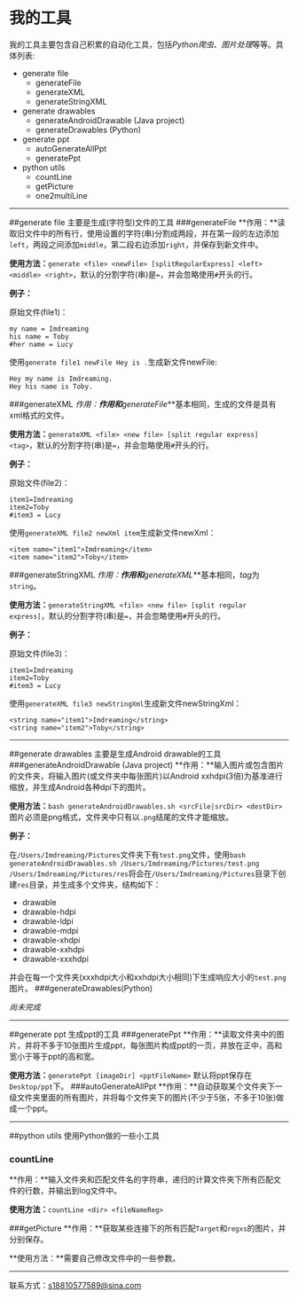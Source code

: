 # 我的工具
我的工具主要包含自己积累的自动化工具，包括*Python爬虫*、*图片处理*等等。具体列表:

* generate file
	* generateFile
	* generateXML
	* generateStringXML
* generate drawables
	* generateAndroidDrawable (Java project)
	* generateDrawables (Python)
* generate ppt
	* autoGenerateAllPpt
	* generatePpt
* python utils
	* countLine
	* getPicture
	* one2multiLine  
	
***
##generate file
主要是生成(字符型)文件的工具
###generateFile
**作用：**读取旧文件中的所有行，使用设置的字符(串)分割成两段，并在第一段的左边添加`left`，两段之间添加`middle`，第二段右边添加`right`，并保存到新文件中。

**使用方法：**`generate <file> <newFile> [splitRegularExpress] <left> <middle> <right>`，默认的分割字符(串)是`=`，并会忽略使用`#`开头的行。

**例子：** 

原始文件(file1)：

```
my name = Imdreaming
his name = Toby
#her name = Lucy
```
使用`generate file1 newFile Hey is .`生成新文件newFile:

```
Hey my name is Imdreaming.
Hey his name is Toby.
```
###generateXML
**作用：**作用和***generateFile***基本相同，生成的文件是具有xml格式的文件。

**使用方法：**`generateXML <file> <new file> [split regular express] <tag>`，默认的分割字符(串)是`=`，并会忽略使用`#`开头的行。

**例子：**

原始文件(file2)：

```
item1=Imdreaming
item2=Toby
#item3 = Lucy
```
使用`generateXML file2 newXml item`生成新文件newXml：

```
<item name="item1">Imdreaming</item>
<item name="item2">Toby</item>
```
###generateStringXML
**作用：**作用和***generateXML***基本相同，*tag*为`string`。

**使用方法：**`generateStringXML <file> <new file> [split regular express]`，默认的分割字符(串)是`=`，并会忽略使用`#`开头的行。

**例子：**

原始文件(file3)：

```
item1=Imdreaming
item2=Toby
#item3 = Lucy
```
使用`generateXML file3 newStringXml`生成新文件newStringXml：

```
<string name="item1">Imdreaming</string>
<string name="item2">Toby</string>
```
***
##generate drawables
主要是生成Android drawable的工具
###generateAndroidDrawable (Java project)
**作用：**输入图片或包含图片的文件夹，将输入图片(或文件夹中每张图片)以Android xxhdpi(3倍)为基准进行缩放，并生成Android各种dpi下的图片。

**使用方法：**`bash generateAndroidDrawables.sh <srcFile|srcDir> <destDir>` 图片必须是png格式，文件夹中只有以`.png`结尾的文件才能缩放。

**例子：**

在`/Users/Imdreaming/Pictures`文件夹下有`test.png`文件，使用`bash generateAndroidDrawables.sh /Users/Imdreaming/Pictures/test.png /Users/Imdreaming/Pictures/res`将会在`/Users/Imdreaming/Pictures`目录下创建`res`目录，并生成多个文件夹，结构如下：

* drawable
* drawable-hdpi
* drawable-ldpi
* drawable-mdpi
* drawable-xhdpi
* drawable-xxhdpi
* drawable-xxxhdpi

并会在每一个文件夹(xxxhdpi大小和xxhdpi大小相同)下生成响应大小的`test.png`图片。
###generateDrawables(Python)

*尚未完成*
***
##generate ppt
生成ppt的工具
###generatePpt
**作用：**读取文件夹中的图片，并将不多于10张图片生成ppt，每张图片构成ppt的一页，并放在正中，高和宽小于等于ppt的高和宽。

**使用方法：**`generatePpt [imageDir] <pptFileName>` 默认将ppt保存在`Desktop/ppt`下。
###autoGenerateAllPpt
**作用：**自动获取某个文件夹下一级文件夹里面的所有图片，并将每个文件夹下的图片(不少于5张，不多于10张)做成一个ppt。
***
##python utils
使用Python做的一些小工具
### countLine
**作用：**输入文件夹和匹配文件名的字符串，递归的计算文件夹下所有匹配文件的行数，并输出到log文件中。

**使用方法：**`countLine <dir> <fileNameReg>`

###getPicture
**作用：**获取某些连接下的所有匹配`Target`和`regxs`的图片，并分别保存。

**使用方法：**需要自己修改文件中的一些参数。
***
联系方式：s18810577589@sina.com